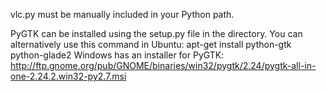 vlc.py must be manually included in your Python path.

PyGTK can be installed using the setup.py file in the directory. 
	You can alternatively use this command in Ubuntu: apt-get install python-gtk python-glade2
	Windows has an installer for PyGTK: http://ftp.gnome.org/pub/GNOME/binaries/win32/pygtk/2.24/pygtk-all-in-one-2.24.2.win32-py2.7.msi
